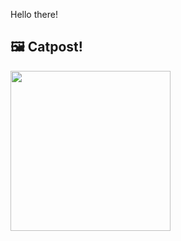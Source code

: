 Hello there!



## 🖼️ Catpost!

<sub>
    <img src="https://cdn2.thecatapi.com/images/wWZPyq5Jm.jpg" height="256">
</sub>

